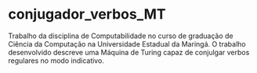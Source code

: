 # conjugador_verbos_MT
Trabalho da disciplina de Computabilidade no curso de graduação de Ciência da Computação na Universidade Estadual da Maringá. O trabalho desenvolvido descreve uma Máquina de Turing capaz de conjulgar verbos regulares no modo indicativo.
